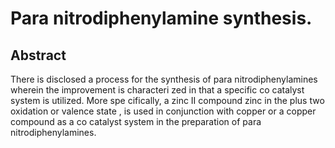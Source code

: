 # Para nitrodiphenylamine synthesis.

## Abstract
There is disclosed a process for the synthesis of para nitrodiphenylamines wherein the improvement is characteri zed in that a specific co catalyst system is utilized. More spe cifically, a zinc II compound zinc in the plus two oxidation or valence state , is used in conjunction with copper or a copper compound as a co catalyst system in the preparation of para nitrodiphenylamines.